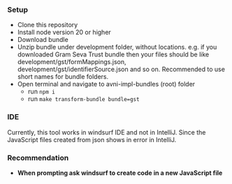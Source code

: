 ### Setup
- Clone this repository
- Install node version 20 or higher
- Download bundle
- Unzip bundle under development folder, without locations. e.g. if you downloaded Gram Seva Trust bundle then your files should be like development/gst/formMappings.json, development/gst/identifierSource.json and so on. Recommended to use short names for bundle folders.
- Open terminal and navigate to avni-impl-bundles (root) folder
  - run `npm i`
  - run `make transform-bundle bundle=gst`

### IDE
Currently, this tool works in windsurf IDE and not in IntelliJ. Since the JavaScript files created from json shows in error in IntelliJ.

### Recommendation
- **When prompting ask windsurf to create code in a new JavaScript file**
